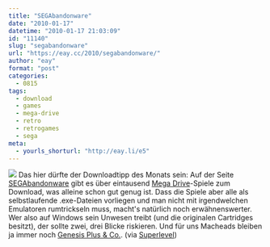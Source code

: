 ```yaml
---
title: "SEGAbandonware"
date: "2010-01-17"
datetime: "2010-01-17 21:03:09"
id: "11140"
slug: "segabandonware"
url: "https://eay.cc/2010/segabandonware/"
author: "eay"
format: "post"
categories:
  - 0815
tags:
  - download
  - games
  - mega-drive
  - retro
  - retrogames
  - sega
meta:
  - yourls_shorturl: "http://eay.li/e5"
---
```


![](https://eay.cc/uploads/2010/segabandonware.gif) Das hier dürfte der Downloadtipp des Monats sein: Auf der Seite [SEGAbandonware](http://www.segabandonware.com/) gibt es über eintausend [Mega Drive](//eay.cc/tag/mega-drive/)\-Spiele zum Download, was alleine schon gut genug ist. Dass die Spiele aber alle als selbstlaufende .exe-Dateien vorliegen und man nicht mit irgendwelchen Emulatoren rumtrickseln muss, macht's natürlich noch erwähnenswerter. Wer also auf Windows sein Unwesen treibt (und die originalen Cartridges besitzt), der sollte zwei, drei Blicke riskieren. Und für uns Macheads bleiben ja immer noch [Genesis Plus & Co.](http://www.emulator-zone.com/doc.php/mac/). (via [Superlevel](http://www.superlevel.de/spiele/segabandonware))
